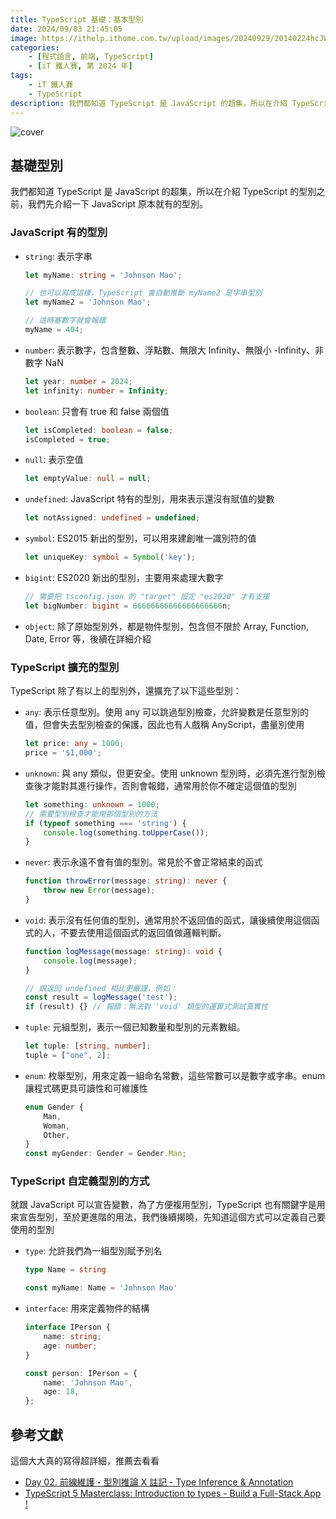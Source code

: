 ```yaml
---
title: TypeScript 基礎：基本型別
date: 2024/09/03 21:45:05
image: https://ithelp.ithome.com.tw/upload/images/20240929/20140224hcJWLVI7ui.png
categories:
    - [程式語言, 前端, TypeScript]
    - [iT 鐵人賽, 第 2024 年]
tags: 
    - iT 鐵人賽
    - TypeScript
description: 我們都知道 TypeScript 是 JavaScript 的超集，所以在介紹 TypeScript 的型別之前，我們先介紹一下 JavaScript 原本就有的型別。
---
```


![cover](https://ithelp.ithome.com.tw/upload/images/20240929/20140224hcJWLVI7ui.png)

## 基礎型別

我們都知道 TypeScript 是 JavaScript 的超集，所以在介紹 TypeScript 的型別之前，我們先介紹一下 JavaScript 原本就有的型別。

### JavaScript 有的型別

- `string`: 表示字串
    ```ts
    let myName: string = 'Johnson Mao';

    // 也可以寫成這樣，TypeScript 會自動推斷 myName2 是字串型別
    let myName2 = 'Johnson Mao';

    // 這時塞數字就會報錯
    myName = 404;
    ```
- `number`: 表示數字，包含整數、浮點數、無限大 Infinity、無限小 -Infinity、非數字 NaN
    ```ts
    let year: number = 2024;
    let infinity: number = Infinity;
    ```
- `boolean`: 只會有 true 和 false 兩個值
    ```ts
    let isCompleted: boolean = false;
    isCompleted = true;
    ```
- `null`: 表示空值
    ```ts
    let emptyValue: null = null;
    ```
- `undefined`: JavaScript 特有的型別，用來表示還沒有賦值的變數
    ```ts
    let notAssigned: undefined = undefined;
    ```
- `symbol`: ES2015 新出的型別，可以用來建創唯一識別符的值
    ```ts
    let uniqueKey: symbol = Symbol('key');
    ```
- `bigint`: ES2020 新出的型別，主要用來處理大數字
    ```ts
    // 需要把 tsconfig.json 的 "target" 設定 "es2020" 才有支援
    let bigNumber: bigint = 66666666666666666666n;
    ```
- `object`: 除了原始型別外，都是物件型別，包含但不限於 Array, Function, Date, Error 等，後續在詳細介紹

### TypeScript 擴充的型別

TypeScript 除了有以上的型別外，還擴充了以下這些型別：

- `any`: 表示任意型別。使用 any 可以跳過型別檢查，允許變數是任意型別的值，但會失去型別檢查的保護，因此也有人戲稱 AnyScript，盡量別使用
    ```ts
    let price: any = 1000;
    price = '$1,000';
    ```
- `unknown`: 與 any 類似，但更安全。使用 unknown 型別時，必須先進行型別檢查後才能對其進行操作，否則會報錯，通常用於你不確定這個值的型別
    ```ts
    let something: unknown = 1000;
    // 需要型別檢查才能用那個型別的方法
    if (typeof something === 'string') {
        console.log(something.toUpperCase());
    }
    ```
- `never`: 表示永遠不會有值的型別。常見於不會正常結束的函式
    ```ts
    function throwError(message: string): never {
        throw new Error(message);
    }
    ```
- `void`: 表示沒有任何值的型別，通常用於不返回值的函式，讓後續使用這個函式的人，不要去使用這個函式的返回值做邏輯判斷。
    ```ts
    function logMessage(message: string): void {
        console.log(message);
    }

    // 跟返回 undefined 相比更嚴謹，例如：
    const result = logMessage('test');
    if (result) {} // 報錯：無法對 'void' 類型的運算式測試真實性
    ```
- `tuple`: 元組型別，表示一個已知數量和型別的元素數組。
    ```ts
    let tuple: [string, number];
    tuple = ["one", 2];
    ```
- `enum`: 枚舉型別，用來定義一組命名常數，這些常數可以是數字或字串。enum 讓程式碼更具可讀性和可維護性
    ```ts
    enum Gender {
        Man,
        Woman,
        Other,
    }
    const myGender: Gender = Gender.Man;
    ```

### TypeScript 自定義型別的方式

就跟 JavaScript 可以宣告變數，為了方便複用型別，TypeScript 也有關鍵字是用來宣告型別，至於更進階的用法，我們後續揭曉，先知道這個方式可以定義自己要使用的型別

- `type`: 允許我們為一組型別賦予別名
    ```ts
    type Name = string

    const myName: Name = 'Johnson Mao'
    ```
- `interface`: 用來定義物件的結構
    ```ts
    interface IPerson {
        name: string;
        age: number;
    }

    const person: IPerson = {
        name: 'Johnson Mao',
        age: 18,
    };
    ```

## 參考文獻

這個大大真的寫得超詳細，推薦去看看

- [Day 02. 前線維護・型別推論 X 註記 - Type Inference & Annotation](https://ithelp.ithome.com.tw/articles/10214719)
- [TypeScript 5 Masterclass: Introduction to types - Build a Full-Stack App !](https://www.youtube.com/watch?v=cA6CzmzGsx8&list=PLzb46hGUzitC1kGzPcy8tlQNxYbFsuqMO&index=2)